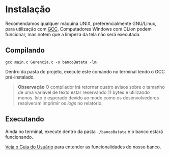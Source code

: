 # Instalação 

Recomendamos qualquer máquina UNIX, preferencialmente GNU/Linux, para utilização com [GCC](https://gcc.gnu.org/). Computadores Windows com CLion podem funcionar, mas notem que a limpeza da tela não será executada. 

## Compilando

```terminal
gcc main.c Gerencia.c -o bancoBatata -lm 
```

Dentro da pasta do projeto, execute este comando no terminal tendo o GCC pré-instalado. 

> **Observação**
> O compilador irá retornar quatro avisos sobre o tamanho de uma variável de texto estar reservando 11 bytes e utilizando menos. Isto é esperado devido ao modo como os desenvolvedores resolveram imprimir os *logs* no relatório.

## Executando 

Ainda no terminal, execute dentro da pasta `./bancoBatata` e o banco estará funcionando. 

[Veja o Guia do Usuário](https://github.com/GabrielCoelho/ILP010-2024.2/blob/main/Projeto_ILP010_2024/GUIDE.md) para entender as funcionalidades do nosso banco. 
